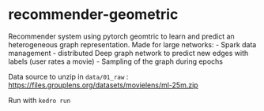 # recommender-geometric

Recommender system using pytorch geomtric to learn and predict an heterogeneous graph representation.
Made for large networks:
    - Spark data management
    - distributed Deep graph network to predict new edges with labels (user rates a movie)
    - Sampling of the graph during epochs

Data source to unzip in `data/01_raw` : https://files.grouplens.org/datasets/movielens/ml-25m.zip

Run with `kedro run`